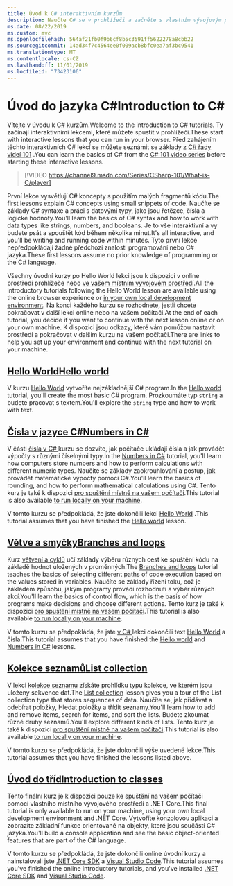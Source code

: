 ```yaml
---
title: Úvod k C# interaktivním kurzům
description: Naučte C# se v prohlížeči a začněte s vlastním vývojovým prostředím.
ms.date: 08/22/2019
ms.custom: mvc
ms.openlocfilehash: 564af21fb0f9b6cf8b5c3591ff5622278a8cbb22
ms.sourcegitcommit: 14ad34f7c4564ee0f009acb8bfc0ea7af3bc9541
ms.translationtype: MT
ms.contentlocale: cs-CZ
ms.lasthandoff: 11/01/2019
ms.locfileid: "73423106"
---
```

# <a name="introduction-to-c"></a><span data-ttu-id="a402d-103">Úvod do jazyka C\#</span><span class="sxs-lookup"><span data-stu-id="a402d-103">Introduction to C\#</span></span>

<span data-ttu-id="a402d-104">Vítejte v úvodu k C# kurzům.</span><span class="sxs-lookup"><span data-stu-id="a402d-104">Welcome to the introduction to C# tutorials.</span></span> <span data-ttu-id="a402d-105">Ty začínají interaktivními lekcemi, které můžete spustit v prohlížeči.</span><span class="sxs-lookup"><span data-stu-id="a402d-105">These start with interactive lessons that you can run in your browser.</span></span> <span data-ttu-id="a402d-106">Před zahájením těchto interaktivních C# lekcí se můžete seznámit se základy z [ C# řady videí 101](https://aka.ms/dotnet3-csharp) .</span><span class="sxs-lookup"><span data-stu-id="a402d-106">You can learn the basics of C# from the [C# 101 video series](https://aka.ms/dotnet3-csharp) before starting these interactive lessons.</span></span>

> [!VIDEO https://channel9.msdn.com/Series/CSharp-101/What-is-C/player]

<span data-ttu-id="a402d-107">První lekce vysvětlují C# koncepty s použitím malých fragmentů kódu.</span><span class="sxs-lookup"><span data-stu-id="a402d-107">The first lessons explain C# concepts using small snippets of code.</span></span> <span data-ttu-id="a402d-108">Naučíte se základy C# syntaxe a práci s datovými typy, jako jsou řetězce, čísla a logické hodnoty.</span><span class="sxs-lookup"><span data-stu-id="a402d-108">You'll learn the basics of C# syntax and how to work with data types like strings, numbers, and booleans.</span></span> <span data-ttu-id="a402d-109">Je to vše interaktivní a vy budete psát a spouštět kód během několika minut.</span><span class="sxs-lookup"><span data-stu-id="a402d-109">It's all interactive, and you'll be writing and running code within minutes.</span></span> <span data-ttu-id="a402d-110">Tyto první lekce nepředpokládají žádné předchozí znalosti programování nebo C# jazyka.</span><span class="sxs-lookup"><span data-stu-id="a402d-110">These first lessons assume no prior knowledge of programming or the C# language.</span></span>

<span data-ttu-id="a402d-111">Všechny úvodní kurzy po Hello World lekci jsou k dispozici v online prostředí prohlížeče nebo [ve vašem místním vývojovém prostředí](local-environment.md).</span><span class="sxs-lookup"><span data-stu-id="a402d-111">All the introductory tutorials following the Hello World lesson are available using the online browser experience or [in your own local development environment](local-environment.md).</span></span> <span data-ttu-id="a402d-112">Na konci každého kurzu se rozhodnete, jestli chcete pokračovat v další lekci online nebo na vašem počítači.</span><span class="sxs-lookup"><span data-stu-id="a402d-112">At the end of each tutorial, you decide if you want to continue with the next lesson online or on your own machine.</span></span> <span data-ttu-id="a402d-113">K dispozici jsou odkazy, které vám pomůžou nastavit prostředí a pokračovat v dalším kurzu na vašem počítači.</span><span class="sxs-lookup"><span data-stu-id="a402d-113">There are links to help you set up your environment and continue with the next tutorial on your machine.</span></span>

## <a name="hello-worldhello-worldyml"></a>[<span data-ttu-id="a402d-114">Hello World</span><span class="sxs-lookup"><span data-stu-id="a402d-114">Hello world</span></span>](hello-world.yml)

<span data-ttu-id="a402d-115">V kurzu [Hello World](hello-world.yml) vytvoříte nejzákladnější C# program.</span><span class="sxs-lookup"><span data-stu-id="a402d-115">In the [Hello world](hello-world.yml) tutorial, you'll create the most basic C# program.</span></span> <span data-ttu-id="a402d-116">Prozkoumáte typ `string` a budete pracovat s textem.</span><span class="sxs-lookup"><span data-stu-id="a402d-116">You'll explore the `string` type and how to work with text.</span></span>

## <a name="numbers-in-cnumbers-in-csharpyml"></a>[<span data-ttu-id="a402d-117">Čísla v jazyce C#</span><span class="sxs-lookup"><span data-stu-id="a402d-117">Numbers in C#</span></span>](numbers-in-csharp.yml)

<span data-ttu-id="a402d-118">V části [čísla v C# ](numbers-in-csharp.yml) kurzu se dozvíte, jak počítače ukládají čísla a jak provádět výpočty s různými číselnými typy.</span><span class="sxs-lookup"><span data-stu-id="a402d-118">In the [Numbers in C#](numbers-in-csharp.yml) tutorial, you'll learn how computers store numbers and how to perform calculations with different numeric types.</span></span> <span data-ttu-id="a402d-119">Naučíte se základy zaokrouhlování a postup, jak provádět matematické výpočty pomocí C#.</span><span class="sxs-lookup"><span data-stu-id="a402d-119">You'll learn the basics of rounding, and how to perform mathematical calculations using C#.</span></span> <span data-ttu-id="a402d-120">Tento kurz je také k dispozici [pro spuštění místně na vašem počítači](numbers-in-csharp-local.md).</span><span class="sxs-lookup"><span data-stu-id="a402d-120">This tutorial is also available [to run locally on your machine](numbers-in-csharp-local.md).</span></span>

<span data-ttu-id="a402d-121">V tomto kurzu se předpokládá, že jste dokončili lekci [Hello World](hello-world.yml) .</span><span class="sxs-lookup"><span data-stu-id="a402d-121">This tutorial assumes that you have finished the [Hello world](hello-world.yml) lesson.</span></span>

## <a name="branches-and-loopsbranches-and-loopsyml"></a>[<span data-ttu-id="a402d-122">Větve a smyčky</span><span class="sxs-lookup"><span data-stu-id="a402d-122">Branches and loops</span></span>](branches-and-loops.yml)

<span data-ttu-id="a402d-123">Kurz [větvení a cyklů](branches-and-loops.yml) učí základy výběru různých cest ke spuštění kódu na základě hodnot uložených v proměnných.</span><span class="sxs-lookup"><span data-stu-id="a402d-123">The [Branches and loops](branches-and-loops.yml) tutorial teaches the basics of selecting different paths of code execution based on the values stored in variables.</span></span> <span data-ttu-id="a402d-124">Naučíte se základy řízení toku, což je základem způsobu, jakým programy provádí rozhodnutí a výběr různých akcí.</span><span class="sxs-lookup"><span data-stu-id="a402d-124">You'll learn the basics of control flow, which is the basis of how programs make decisions and choose different actions.</span></span> <span data-ttu-id="a402d-125">Tento kurz je také k dispozici [pro spuštění místně na vašem počítači](branches-and-loops-local.md).</span><span class="sxs-lookup"><span data-stu-id="a402d-125">This tutorial is also available [to run locally on your machine](branches-and-loops-local.md).</span></span>

<span data-ttu-id="a402d-126">V tomto kurzu se předpokládá, že jste [v C# ](numbers-in-csharp.yml) lekci dokončili text [Hello World](hello-world.yml) a čísla.</span><span class="sxs-lookup"><span data-stu-id="a402d-126">This tutorial assumes that you have finished the [Hello world](hello-world.yml) and [Numbers in C#](numbers-in-csharp.yml) lessons.</span></span>

## <a name="list-collectionlist-collectionyml"></a>[<span data-ttu-id="a402d-127">Kolekce seznamů</span><span class="sxs-lookup"><span data-stu-id="a402d-127">List collection</span></span>](list-collection.yml)

<span data-ttu-id="a402d-128">V lekci [kolekce seznamu](list-collection.yml) získáte prohlídku typu kolekce, ve kterém jsou uloženy sekvence dat.</span><span class="sxs-lookup"><span data-stu-id="a402d-128">The [List collection](list-collection.yml) lesson gives you a tour of the List collection type that stores sequences of data.</span></span> <span data-ttu-id="a402d-129">Naučíte se, jak přidávat a odebírat položky, Hledat položky a třídit seznamy.</span><span class="sxs-lookup"><span data-stu-id="a402d-129">You'll learn how to add and remove items, search for items, and sort the lists.</span></span> <span data-ttu-id="a402d-130">Budete zkoumat různé druhy seznamů.</span><span class="sxs-lookup"><span data-stu-id="a402d-130">You'll explore different kinds of lists.</span></span> <span data-ttu-id="a402d-131">Tento kurz je také k dispozici [pro spuštění místně na vašem počítači](arrays-and-collections.md).</span><span class="sxs-lookup"><span data-stu-id="a402d-131">This tutorial is also available [to run locally on your machine](arrays-and-collections.md).</span></span>

<span data-ttu-id="a402d-132">V tomto kurzu se předpokládá, že jste dokončili výše uvedené lekce.</span><span class="sxs-lookup"><span data-stu-id="a402d-132">This tutorial assumes that you have finished the lessons listed above.</span></span>

## <a name="introduction-to-classesintroduction-to-classesmd"></a>[<span data-ttu-id="a402d-133">Úvod do tříd</span><span class="sxs-lookup"><span data-stu-id="a402d-133">Introduction to classes</span></span>](introduction-to-classes.md)

<span data-ttu-id="a402d-134">Tento finální kurz je k dispozici pouze ke spuštění na vašem počítači pomocí vlastního místního vývojového prostředí a .NET Core.</span><span class="sxs-lookup"><span data-stu-id="a402d-134">This final tutorial is only available to run on your machine, using your own local development environment and .NET Core.</span></span>
<span data-ttu-id="a402d-135">Vytvoříte konzolovou aplikaci a zobrazíte základní funkce orientované na objekty, které jsou součástí C# jazyka.</span><span class="sxs-lookup"><span data-stu-id="a402d-135">You'll build a console application and see the basic object-oriented features that are part of the C# language.</span></span>

<span data-ttu-id="a402d-136">V tomto kurzu se předpokládá, že jste dokončili online úvodní kurzy a nainstalovali jste [.NET Core SDK](https://dotnet.microsoft.com/download) a [Visual Studio Code](https://code.visualstudio.com/).</span><span class="sxs-lookup"><span data-stu-id="a402d-136">This tutorial assumes you've finished the online introductory tutorials, and you've installed [.NET Core SDK](https://dotnet.microsoft.com/download) and [Visual Studio Code](https://code.visualstudio.com/).</span></span>
